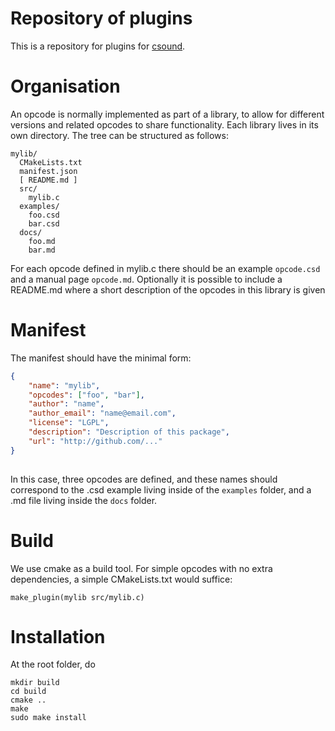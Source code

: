 # Repository of plugins

This is a repository for plugins for [csound](csound.com). 

# Organisation

An opcode is normally implemented as part of a library, to allow for different
versions and related opcodes to share functionality.
Each library lives in its own directory.
The tree can be structured as follows:


    mylib/
      CMakeLists.txt
      manifest.json
      [ README.md ]
      src/
        mylib.c
      examples/
        foo.csd
        bar.csd
      docs/
        foo.md
        bar.md
        

For each opcode defined in mylib.c there should be an example `opcode.csd` 
and a manual page `opcode.md`. Optionally it is possible to include a README.md
where a short description of the opcodes in this library is given 


# Manifest

The manifest should have the minimal form: 


```json
{
    "name": "mylib",
    "opcodes": ["foo", "bar"],
    "author": "name",
    "author_email": "name@email.com",
    "license": "LGPL",
    "description": "Description of this package",
    "url": "http://github.com/..."
}
        
```

In this case, three opcodes are defined, and these names should correspond to
the .csd example living inside of the `examples` folder, and a .md file 
living inside the `docs` folder.


# Build

We use cmake as a build tool. For simple opcodes with no extra dependencies, 
a simple CMakeLists.txt would suffice:

    make_plugin(mylib src/mylib.c)


# Installation

At the root folder, do


    mkdir build
    cd build
    cmake ..
    make
    sudo make install


